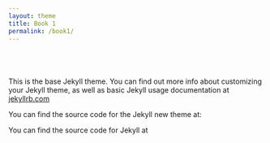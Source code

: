 ```yaml
---
layout: theme
title: Book 1
permalink: /book1/
---
```


<a href="https://geo.itunes.apple.com/gb/book/getting-started-aac-using/id1090922522?mt=11" style="display:inline-block;overflow:hidden;background:url(//linkmaker.itunes.apple.com/assets/shared/badges/en-us/ibooks-lrg.svg) no-repeat;width:110px;height:40px;background-size:contain;"></a>


This is the base Jekyll theme. You can find out more info about customizing your Jekyll theme, as well as basic Jekyll usage documentation at [jekyllrb.com](http://jekyllrb.com/)

You can find the source code for the Jekyll new theme at:

You can find the source code for Jekyll at
